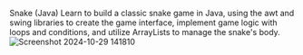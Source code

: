 Snake (Java)
Learn to build a classic snake game in Java, 
using the awt and swing libraries to create the game interface,
implement game logic with loops and conditions, and utilize ArrayLists to manage the snake's body.
![Screenshot 2024-10-29 141810](https://github.com/user-attachments/assets/89e5ea7f-078a-4953-b8bc-ea032c626b8e)
